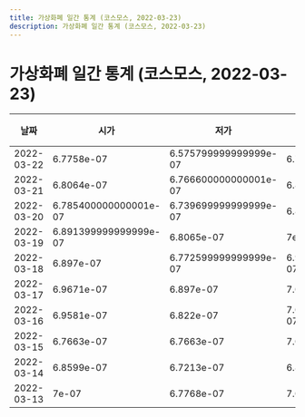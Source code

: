 ```yaml
---
title: 가상화폐 일간 통계 (코스모스, 2022-03-23)
description: 가상화폐 일간 통계 (코스모스, 2022-03-23)
---
```


가상화폐 일간 통계 (코스모스, 2022-03-23)
===

|날짜|시가|저가|고가|종가|비고|
|--|--|--|--|--|--|
|2022-03-22|6.7758e-07|6.575799999999999e-07|6.7758e-07|6.6e-07|    |
|2022-03-21|6.8064e-07|6.766600000000001e-07|6.869e-07|6.780900000000001e-07|    |
|2022-03-20|6.785400000000001e-07|6.739699999999999e-07|6.8361e-07|6.739699999999999e-07|    |
|2022-03-19|6.891399999999999e-07|6.8065e-07|7e-07|6.8852e-07|    |
|2022-03-18|6.897e-07|6.772599999999999e-07|6.904800000000001e-07|6.817000000000001e-07|    |
|2022-03-17|6.9671e-07|6.897e-07|7.0164e-07|6.897e-07|    |
|2022-03-16|6.9581e-07|6.822e-07|7.039200000000001e-07|7.0164e-07|    |
|2022-03-15|6.7663e-07|6.7663e-07|7.0469e-07|6.9582e-07|    |
|2022-03-14|6.8599e-07|6.7213e-07|6.8599e-07|6.7663e-07|    |
|2022-03-13|7e-07|6.7768e-07|7.0332e-07|6.9728e-07|    |
